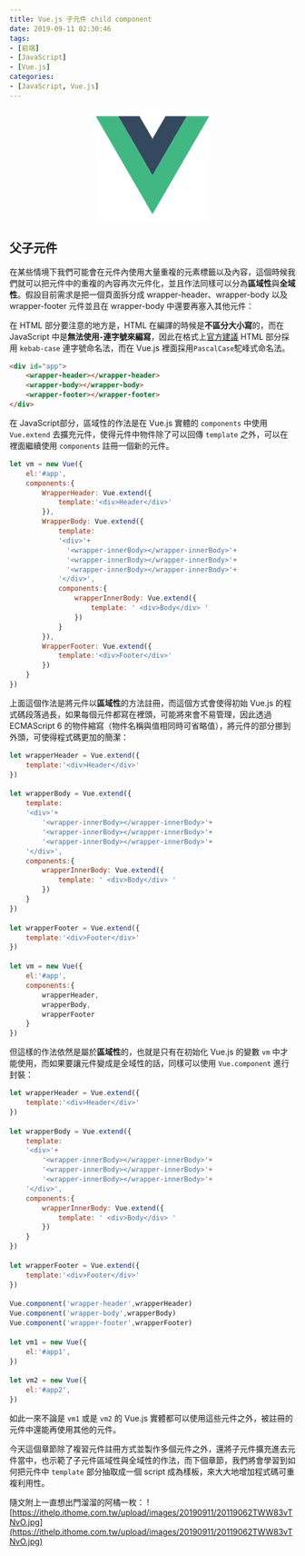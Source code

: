 ```yaml
---
title: Vue.js 子元件 child component
date: 2019-09-11 02:30:46
tags:
- [前端]
- [JavaScript]
- [Vue.js]
categories: 
- [JavaScript, Vue.js]
---
```


<div style="display:flex;justify-content:center;">
  <img style="object-fit:cover;" src='/images/vue-logo.png' width='200px' height='200px' />
</div>

## 父子元件
在某些情境下我們可能會在元件內使用大量重複的元素標籤以及內容，這個時候我們就可以把元件中的重複的內容再次元件化，並且作法同樣可以分為**區域性**與**全域性**。假設目前需求是把一個頁面拆分成 wrapper-header、wrapper-body 以及 wrapper-footer 元件並且在 wrapper-body 中還要再塞入其他元件：

在 HTML 部分要注意的地方是，HTML 在編譯的時候是**不區分大小寫**的，而在 JavaScript 中是**無法使用`-`連字號來編寫**，因此在格式上[官方建議](https://cn.vuejs.org/v2/style-guide/#%E6%A8%A1%E6%9D%BF%E4%B8%AD%E7%9A%84%E7%BB%84%E4%BB%B6%E5%90%8D%E5%A4%A7%E5%B0%8F%E5%86%99-%E5%BC%BA%E7%83%88%E6%8E%A8%E8%8D%90) HTML 部分採用 `kebab-case` 連字號命名法，而在 Vue.js 裡面採用`PascalCase`駝峰式命名法。

```html
<div id="app">
    <wrapper-header></wrapper-header>
    <wrapper-body></wrapper-body>
    <wrapper-footer></wrapper-footer>
</div>
```

<!--more-->

在 JavaScript部分，區域性的作法是在 Vue.js 實體的 `components` 中使用 `Vue.extend` 去擴充元件，使得元件中物件除了可以回傳 `template` 之外，可以在裡面繼續使用 `components` 註冊一個新的元件。

```javascript
let vm = new Vue({
    el:'#app',
    components:{
        WrapperHeader: Vue.extend({
            template:'<div>Header</div>'
        }),
        WrapperBody: Vue.extend({
            template:
            '<div>'+
              '<wrapper-innerBody></wrapper-innerBody>'+
              '<wrapper-innerBody></wrapper-innerBody>'+
              '<wrapper-innerBody></wrapper-innerBody>'+
            '</div>',
            components:{
                wrapperInnerBody: Vue.extend({
                    template: ' <div>Body</div> '
                })
            }
        }),
        WrapperFooter: Vue.extend({
            template:'<div>Footer</div>'
        })
    }
})

```

上面這個作法是將元件以**區域性**的方法註冊，而這個方式會使得初始 Vue.js 的程式碼段落過長，如果每個元件都寫在裡頭，可能將來會不易管理，因此透過 ECMAScript 6 的物件縮寫（物件名稱與值相同時可省略值），將元件的部分挪到外頭，可使得程式碼更加的簡潔：

```javascript
let wrapperHeader = Vue.extend({
    template:'<div>Header</div>'
})

let wrapperBody = Vue.extend({
    template:
    '<div>'+
        '<wrapper-innerBody></wrapper-innerBody>'+
        '<wrapper-innerBody></wrapper-innerBody>'+
        '<wrapper-innerBody></wrapper-innerBody>'+
    '</div>',
    components:{
        wrapperInnerBody: Vue.extend({
            template: ' <div>Body</div> '
        })
    }
})

let wrapperFooter = Vue.extend({
    template:'<div>Footer</div>'
})

let vm = new Vue({
    el:'#app',
    components:{
        wrapperHeader,
        wrapperBody,
        wrapperFooter
    }
})
```

但這樣的作法依然是屬於**區域性**的，也就是只有在初始化 Vue.js 的變數 `vm` 中才能使用，而如果要讓元件變成是全域性的話，同樣可以使用 `Vue.component` 進行封裝：

```javascript
let wrapperHeader = Vue.extend({
    template:'<div>Header</div>'
})

let wrapperBody = Vue.extend({
    template:
    '<div>'+
        '<wrapper-innerBody></wrapper-innerBody>'+
        '<wrapper-innerBody></wrapper-innerBody>'+
        '<wrapper-innerBody></wrapper-innerBody>'+
    '</div>',
    components:{
        wrapperInnerBody: Vue.extend({
            template: ' <div>Body</div> '
        })
    }
})

let wrapperFooter = Vue.extend({
    template:'<div>Footer</div>'
})

Vue.component('wrapper-header',wrapperHeader)
Vue.component('wrapper-body',wrapperBody)
Vue.component('wrapper-footer',wrapperFooter)

let vm1 = new Vue({
    el:'#app1',
})

let vm2 = new Vue({
    el:'#app2',
})
```
如此一來不論是 `vm1` 或是 `vm2` 的 Vue.js 實體都可以使用這些元件之外，被註冊的元件中還能再使用其他的元件。

今天這個章節除了複習元件註冊方式並製作多個元件之外，還將子元件擴充進去元件當中，也示範了子元件區域性與全域性的作法，而下個章節，我們將會學習到如何把元件中 `template` 部分抽取成一個 script 成為樣板，來大大地增加程式碼可重複利用性。

隨文附上一直想出門溜溜的阿橘一枚：
![https://ithelp.ithome.com.tw/upload/images/20190911/20119062TWW83vTNvO.jpg](https://ithelp.ithome.com.tw/upload/images/20190911/20119062TWW83vTNvO.jpg)
